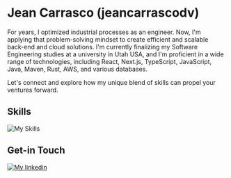# Jean Carrasco (jeancarrascodv)
For years, I optimized industrial processes as an engineer. Now, I'm applying that problem-solving mindset to create efficient and scalable back-end and cloud solutions. I'm currently finalizing my Software Engineering studies at a university in Utah USA, and I'm proficient in a wide range of technologies, including React, Next.js, TypeScript, JavaScript, Java, Maven, Rust, AWS, and various databases.

Let's connect and explore how my unique blend of skills can propel your ventures forward.

## Skills
![My Skills](https://skillicons.dev/icons?i=react,nextjs,nodejs,java,maven,js,ts,python,aws,docker,rust,css,htmL,mysql)


## Get-in Touch

[![My linkedin](https://skillicons.dev/icons?i=linkedin)](https://www.linkedin.com/in/jean-carrasco/)

